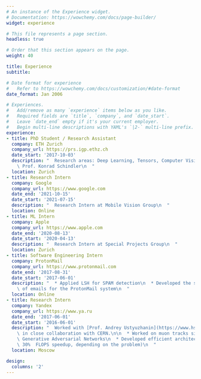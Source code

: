 ```yaml
---
# An instance of the Experience widget.
# Documentation: https://wowchemy.com/docs/page-builder/
widget: experience

# This file represents a page section.
headless: true

# Order that this section appears on the page.
weight: 40

title: Experience
subtitle:

# Date format for experience
#   Refer to https://wowchemy.com/docs/customization/#date-format
date_format: Jan 2006

# Experiences.
#   Add/remove as many `experience` items below as you like.
#   Required fields are `title`, `company`, and `date_start`.
#   Leave `date_end` empty if it's your current employer.
#   Begin multi-line descriptions with YAML's `|2-` multi-line prefix.
experience:
- title: PhD Student / Research Assistant
  company: ETH Zurich
  company_url: https://prs.igp.ethz.ch
  date_start: '2017-10-03'
  description: "  Research areas: Deep Learning, Tensors, Computer Vision\n\n  Advisor:\
    \ Prof. Konrad Schindler\n  "
  location: Zurich
- title: Research Intern
  company: Google
  company_url: https://www.google.com
  date_end: '2021-10-15'
  date_start: '2021-07-15'
  description: "  Research Intern at Mobile Vision Group\n  "
  location: Online
- title: ML Intern
  company: Apple
  company_url: https://www.apple.com
  date_end: '2020-08-13'
  date_start: '2020-04-13'
  description: "  Research Intern at Special Projects Group\n  "
  location: Zurich
- title: Software Engineering Intern
  company: ProtonMail
  company_url: https://www.protonmail.com
  date_end: '2017-08-31'
  date_start: '2017-06-01'
  description: "  * Applied LSH for SPAM detection\n  * Developed the system for import/export\
    \ of emails for the ProtonMail system\n  "
  location: Online
- title: Research Intern
  company: Yandex
  company_url: https://www.ya.ru
  date_end: '2017-06-01'
  date_start: '2016-06-01'
  description: "  Worked with [Prof. Andrey Ustyuzhanin](https://www.hse.ru/en/org/persons/147343283)\
    \ in close collaboration with CERN.\n\n  * Worked on muon tracks simulation with\
    \ Generative Adversarial Networks\n  * Developed efficient architecture (50x to\
    \ 30%  FLOPS speedup, depending on the problem)\n  "
  location: Moscow

design:
  columns: '2'
---
```


